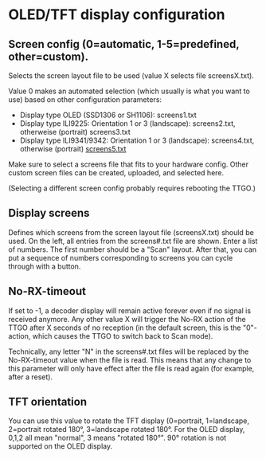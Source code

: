 # OLED/TFT display configuration

## Screen config (0=automatic, 1-5=predefined, other=custom).
Selects the screen layout file to be used (value X selects file screensX.txt).

Value 0 makes an automated selection (which usually is what you want to use) based on other configuration parameters:
* Display type OLED (SSD1306 or SH1106): screens1.txt
* Display type ILI9225: Orientation 1 or 3 (landscape): screens2.txt, otherweise (portrait) screens3.txt
* Display type ILI9341/9342: Orientation 1 or 3 (landscape): screens4.txt, otherwise (portrait) [screens5.txt](screens5.txt)

Make sure to select a screens file that fits to your hardware config.
Other custom screen files can be created, uploaded, and selected here.

(Selecting a different screen config probably requires rebooting the TTGO.)

## Display screens
Defines which screens from the screen layout file (screensX.txt) should be used. On the left, all entries from the screens#.txt file are shown. Enter a list of numbers. The first number should be a "Scan" layout. After that, you can put a sequence of numbers corresponding to screens you can cycle through with a button.

## No-RX-timeout
If set to -1, a decoder display will remain active forever even if no signal is received anymore. Any other value X will trigger the No-RX action of the TTGO after X seconds of no reception (in the default screen, this is the "0"-action, which causes the TTGO to switch back to Scan mode).

Technically, any letter "N" in the screens#.txt files will be replaced by the No-RX-timeout value when the file is read. This means that any change to this parameter will only have effect after the file is read again (for example, after a reset). 

## TFT orientation
You can use this value to rotate the TFT display (0=portrait, 1=landscape, 2=portrait rotated 180°, 3=landscape rotated 180°.
For the OLED display, 0,1,2 all mean "normal", 3 means "rotated 180°". 90° rotation is not supported on the OLED display.
